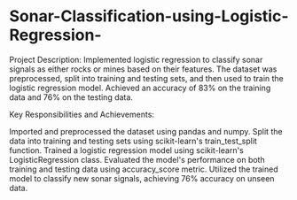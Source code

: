 # Sonar-Classification-using-Logistic-Regression-
Project Description: Implemented logistic regression to classify sonar signals as either rocks or mines based on their features. The dataset was preprocessed, split into training and testing sets, and then used to train the logistic regression model. Achieved an accuracy of 83% on the training data and 76% on the testing data.

Key Responsibilities and Achievements:

Imported and preprocessed the dataset using pandas and numpy.
Split the data into training and testing sets using scikit-learn's train_test_split function.
Trained a logistic regression model using scikit-learn's LogisticRegression class.
Evaluated the model's performance on both training and testing data using accuracy_score metric.
Utilized the trained model to classify new sonar signals, achieving 76% accuracy on unseen data.
